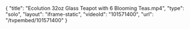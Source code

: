 {
    "title": "Ecolution 32oz Glass Teapot with 6 Blooming Teas.mp4",
    "type": "solo",
    "layout": "iframe-static",
    "videoId": "101571400",
    "url": "\/tvpembed\/101571400"
}